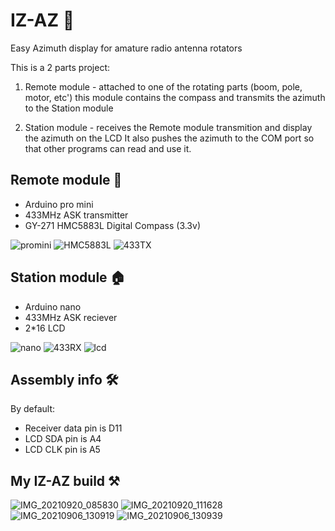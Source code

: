 # IZ-AZ 🧭
Easy Azimuth display for amature radio antenna rotators

This is a 2 parts project:
1. Remote module - attached to one of the rotating parts (boom, pole, motor, etc')
this module contains the compass and transmits the azimuth to the Station module

2. Station module - receives the Remote module transmition and display the azimuth on the LCD
It also pushes the azimuth to the COM port so that other programs can read and use it.


Remote module 📡
-------------
- Arduino pro mini
- 433MHz ASK transmitter
- GY-271 HMC5883L Digital Compass (3.3v)

![promini](https://user-images.githubusercontent.com/24712835/133967826-984f3f25-2c4e-4ef8-8a24-b9c2356f814d.PNG)
![HMC5883L](https://user-images.githubusercontent.com/24712835/133968411-6b3fa3ec-9f69-4f71-8ad4-f264eb2424bd.PNG)
![433TX](https://user-images.githubusercontent.com/24712835/133967978-cde48dd8-5c06-4cd3-b061-c042d39e43d8.PNG)


Station module 🏠
--------------
- Arduino nano
- 433MHz ASK reciever
- 2*16 LCD

![nano](https://user-images.githubusercontent.com/24712835/133968429-6a6d9c30-166a-4cb9-a21a-307b86cd4563.PNG)
![433RX](https://user-images.githubusercontent.com/24712835/133968015-e499f448-b7c8-4aaa-bb50-e7f5c4bf2eda.PNG)
![lcd](https://user-images.githubusercontent.com/24712835/133973304-bc6a9c48-b0fe-41d9-8712-b8bf6c9cc91b.png)

Assembly info 🛠️
-------------
   By default:
 - Receiver data pin is D11
 - LCD SDA pin is A4
 - LCD CLK pin is A5

My IZ-AZ build ⚒
--------------
![IMG_20210920_085830](https://user-images.githubusercontent.com/24712835/133973324-ebe749b0-898d-4f0f-ba35-6ebad7deb68f.jpg)
![IMG_20210920_111628](https://user-images.githubusercontent.com/24712835/133973631-71f4e3ce-7f5d-421e-b285-a1f733e723df.jpg)
![IMG_20210906_130919](https://user-images.githubusercontent.com/24712835/133973133-72cdacbf-b4ad-4969-b550-709cd759de6e.jpg)
![IMG_20210906_130939](https://user-images.githubusercontent.com/24712835/133973136-12077c4a-f7bd-46c1-b4c3-7f2c238910b5.jpg)
